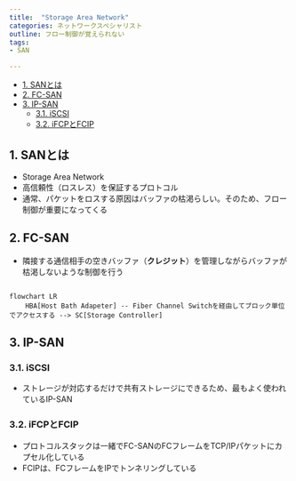```yaml
---
title:  "Storage Area Network"
categories: ネットワークスペシャリスト
outline: フロー制御が覚えられない
tags:
- SAN

---
```


- [1. SANとは](#1-sanとは)
- [2. FC-SAN](#2-fc-san)
- [3. IP-SAN](#3-ip-san)
  - [3.1. iSCSI](#31-iscsi)
  - [3.2. iFCPとFCIP](#32-ifcpとfcip)

## 1. SANとは

- Storage Area Network
- 高信頼性（ロスレス）を保証するプロトコル
- 通常、パケットをロスする原因はバッファの枯渇らしい。そのため、フロー制御が重要になってくる

## 2. FC-SAN

- 隣接する通信相手の空きバッファ（**クレジット**）を管理しながらバッファが枯渇しないような制御を行う 

```mermaid

flowchart LR
    HBA[Host Bath Adapeter] -- Fiber Channel Switchを経由してブロック単位でアクセスする --> SC[Storage Controller]

```

## 3. IP-SAN

### 3.1. iSCSI

- ストレージが対応するだけで共有ストレージにできるため、最もよく使われているIP-SAN

### 3.2. iFCPとFCIP

- プロトコルスタックは一緒でFC-SANのFCフレームをTCP/IPパケットにカプセル化している
- FCIPは、FCフレームをIPでトンネリングしている

